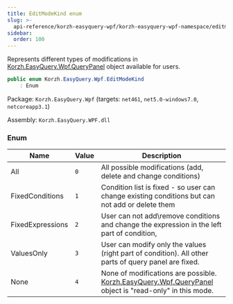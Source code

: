 ```yaml
---
title: EditModeKind enum
slug: >-
  api-reference/korzh-easyquery-wpf/korzh-easyquery-wpf-namespace/editmodekind-enum
sidebar:
  order: 100
---
```


Represents different types of modifications in [Korzh.EasyQuery.Wpf.QueryPanel](///////////////easyquery/docs/api-reference/korzh-easyquery-wpf/korzh-easyquery-wpf-namespace/querypanel-class) object available for users.
```csharp
public enum Korzh.EasyQuery.Wpf.EditModeKind
    : Enum

```
Package: `Korzh.EasyQuery.Wpf` (targets: `net461`, `net5.0-windows7.0`, `netcoreapp3.1`)

Assembly: `Korzh.EasyQuery.WPF.dll`

### Enum

| Name | Value | Description | 
| --- | --- | --- | 
| All | `0` | All possible modifications (add, delete and change conditions) | 
| FixedConditions | `1` | Condition list is fixed - so user can change existing conditions but can not add or delete them | 
| FixedExpressions | `2` | User can not add\remove conditions and change the expression in the left part of condition, | 
| ValuesOnly | `3` | User can modify only the values (right part of condition). All other parts of query panel are fixed. | 
| None | `4` | None of modifications are possible. [Korzh.EasyQuery.Wpf.QueryPanel](///////////////easyquery/docs/api-reference/korzh-easyquery-wpf/korzh-easyquery-wpf-namespace/querypanel-class) object  is "read-only" in this mode. |
